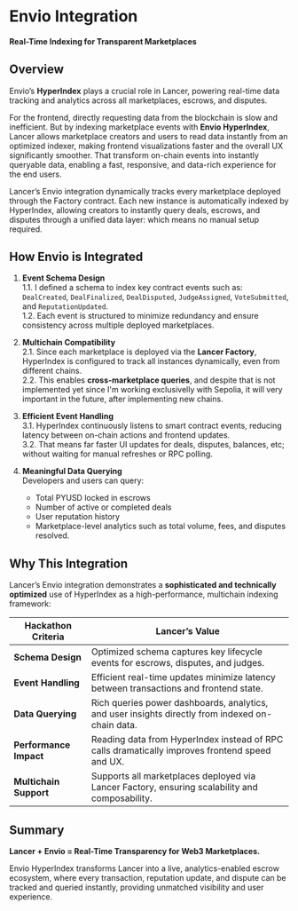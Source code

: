 # Envio Integration  

#### Real-Time Indexing for Transparent Marketplaces  

## Overview  

Envio’s **HyperIndex** plays a crucial role in Lancer, powering real-time data tracking and analytics across all marketplaces, escrows, and disputes.  

For the frontend, directly requesting data from the blockchain is slow and inefficient. But by indexing marketplace events with **Envio HyperIndex**, Lancer allows marketplace creators and users to read data instantly from an optimized indexer, making frontend visualizations faster and the overall UX significantly smoother. That transform on-chain events into instantly queryable data, enabling a fast, responsive, and data-rich experience for the end users.

Lancer’s Envio integration dynamically tracks every marketplace deployed through the Factory contract. Each new instance is automatically indexed by HyperIndex, allowing creators to instantly query deals, escrows, and disputes through a unified data layer: which means no manual setup required.

## How Envio is Integrated  

1. **Event Schema Design**  
   1.1. I defined a  schema to index key contract events such as:  
   `DealCreated`, `DealFinalized`, `DealDisputed`, `JudgeAssigned`, `VoteSubmitted`, and `ReputationUpdated`.  
   1.2. Each event is structured to minimize redundancy and ensure consistency across multiple deployed marketplaces.  

2. **Multichain Compatibility**  
   2.1. Since each marketplace is deployed via the **Lancer Factory**, HyperIndex is configured to track all instances dynamically, even from different chains.  
   2.2. This enables **cross-marketplace queries**, and despite that is not implemented yet since I'm working exclusivelly with Sepolia, it will very important in the future, after implementing new chains.  

3. **Efficient Event Handling**  
   3.1. HyperIndex continuously listens to smart contract events, reducing latency between on-chain actions and frontend updates.  
   3.2. That means far faster UI updates for deals, disputes, balances, etc; without waiting for manual refreshes or RPC polling.  

4. **Meaningful Data Querying**  
   Developers and users can query:  
   - Total PYUSD locked in escrows  
   - Number of active or completed deals  
   - User reputation history  
   - Marketplace-level analytics such as total volume, fees, and disputes resolved.  

## Why This Integration  

Lancer’s Envio integration demonstrates a **sophisticated and technically optimized** use of HyperIndex as a high-performance, multichain indexing framework:  

| **Hackathon Criteria** | **Lancer’s Value** |
|-------------------------|--------------------|
| **Schema Design** | Optimized schema captures key lifecycle events for escrows, disputes, and judges. |
| **Event Handling** | Efficient real-time updates minimize latency between transactions and frontend state. |
| **Data Querying** | Rich queries power dashboards, analytics, and user insights directly from indexed on-chain data. |
| **Performance Impact** | Reading data from HyperIndex instead of RPC calls dramatically improves frontend speed and UX. |
| **Multichain Support** | Supports all marketplaces deployed via Lancer Factory, ensuring scalability and composability. |

## Summary  

**Lancer + Envio = Real-Time Transparency for Web3 Marketplaces.**  

Envio HyperIndex transforms Lancer into a live, analytics-enabled escrow ecosystem, where every transaction, reputation update, and dispute can be tracked and queried instantly, providing unmatched visibility and user experience.

